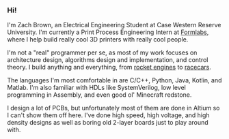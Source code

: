 ### Hi!

I'm Zach Brown, an Electrical Engineering Student at Case Western Reserve University. I'm currently a Print Process Engineering Intern at [Formlabs](https://formlabs.com), where I help build really cool 3D printers with really cool people.

I'm not a "real" programmer per se, as most of my work focuses on architecture design, algorithms design and implementation, and control theory. I build anything and everything, from [rocket engines](https://www.youtube.com/watch?v=cRwU7fVsK0E) to [racecars](https://www.youtube.com/channel/UCbYI9bH2k-ggW2idGL_oSUA).

The languages I'm most comfortable in are C/C++, Python, Java, Kotlin, and Matlab. I'm also familiar with HDLs like SystemVerilog, low level programming in Assembly, and even good ol' Minecraft redstone. 

I design a lot of PCBs, but unfortunately most of them are done in Altium so I can't show them off here. I've done high speed, high voltage, and high density designs as well as boring old 2-layer boards just to play around with.
